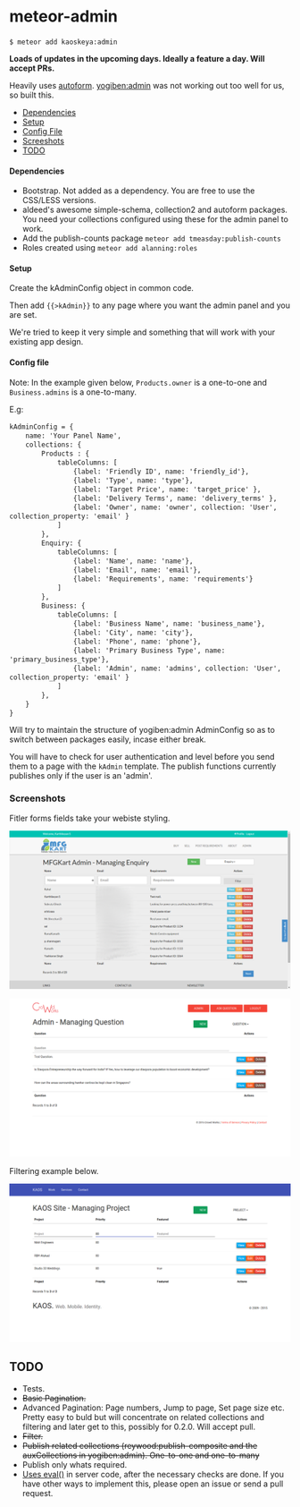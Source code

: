 # meteor-admin
`$ meteor add kaoskeya:admin`

**Loads of updates in the upcoming days. Ideally a feature a day. Will accept PRs.**

Heavily uses [autoform](https://github.com/aldeed/meteor-autoform).
[yogiben:admin](https://github.com/yogiben/meteor-admin) was not working out too well for us, so built this.

- [Dependencies](#dependencies)
- [Setup](#setup)
- [Config File](#config-file)
- [Screeshots](#screenshots)
- [TODO](#todo)

#### Dependencies ####

* Bootstrap. Not added as a dependency. You are free to use the CSS/LESS versions.
* aldeed's awesome simple-schema, collection2 and autoform packages. You need your collections configured using these for the admin panel to work.
* Add the publish-counts package `meteor add tmeasday:publish-counts`
* Roles created using `meteor add alanning:roles`

#### Setup ####

Create the kAdminConfig object in common code.

Then add `{{>kAdmin}}` to any page where you want the admin panel and you are set.

We're tried to keep it very simple and something that will work with your existing app design.

#### Config file ####

Note: In the example given below, `Products.owner` is a one-to-one and `Business.admins` is a one-to-many.

E.g:

```
kAdminConfig = {
	name: 'Your Panel Name',
	collections: {
		Products : {
			tableColumns: [
				{label: 'Friendly ID', name: 'friendly_id'},
				{label: 'Type', name: 'type'},
				{label: 'Target Price', name: 'target_price' },
				{label: 'Delivery Terms', name: 'delivery_terms' },
				{label: 'Owner', name: 'owner', collection: 'User', collection_property: 'email' }
			]
		},
		Enquiry: {
			tableColumns: [
				{label: 'Name', name: 'name'},
				{label: 'Email', name: 'email'},
				{label: 'Requirements', name: 'requirements'}
			]
		},
		Business: {
			tableColumns: [
				{label: 'Business Name', name: 'business_name'},
				{label: 'City', name: 'city'},
				{label: 'Phone', name: 'phone'},
				{label: 'Primary Business Type', name: 'primary_business_type'},
				{label: 'Admin', name: 'admins', collection: 'User', collection_property: 'email' }
			]
		},
	}
}
```

Will try to maintain the structure of yogiben:admin AdminConfig so as to switch between packages easily, incase either break.

You will have to check for user authentication and level before you send them to a page with the `kAdmin` template. The publish functions currently publishes only if the user is an 'admin'.

### Screenshots ###

Fitler forms fields take your webiste styling.

![kaoskeya:admin on site 1](https://raw.githubusercontent.com/kaoskeya/meteor-admin/master/screenshots/sample1.png "Sample Site 2")

![kaoskeya:admin on site 2](https://raw.githubusercontent.com/kaoskeya/meteor-admin/master/screenshots/sample2.png "Sample Site 1")

Filtering example below.

![kaoskeya:admin on site 3](https://raw.githubusercontent.com/kaoskeya/meteor-admin/master/screenshots/sample3.png "Sample Site 3")

## TODO ##

* Tests.
* ~~Basic Pagination.~~
* Advanced Pagination: Page numbers, Jump to page, Set page size etc. Pretty easy to buld but will concentrate on related collections and filtering and later get to this, possibly for 0.2.0. Will accept pull.
* ~~Filter.~~
* ~~Publish related collections (reywood:publish-composite and the auxCollections in yogiben:admin). One-to-one and one-to-many~~
* Publish only whats required.
* [Uses eval()](https://github.com/kaoskeya/meteor-admin/blob/master/server/publish.js#L12-15) in server code, after the necessary checks are done. If you have other ways to implement this, please open an issue or send a pull request.
